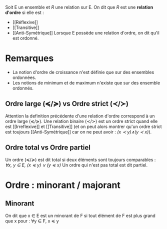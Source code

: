 Soit E un ensemble et *R* une relation sur E. On dit que *R* est une **relation d'ordre** si elle est : 
- [[Réflexive]]
- [[Transitive]]
- [[Anti-Symétrique]]
Lorsque E possède une relation d'ordre, on dit qu'il est ordonné.

# Remarques
- La notion d'ordre de croissance n'est définie que sur des ensembles ordonnées.
- Les notions de minimum et de maximum n'existe que sur des ensemble ordonnés.
## Ordre large (≼/≽) vs Ordre strict (≺/≻)
Attention la definition précédente d'une relation d'ordre correspond à un ordre large (≼/≽). Une relation binaire (≺/≻) est un ordre strict quand elle est [[Irreflexive]] et [[Transitive]] (et on peut alors montrer qu'un ordre strict est toujours [[Anti-Symétrique]] car on ne peut avoir : *(x ≺ y)∧(y ≺ x)*).
## Ordre total vs Ordre partiel
Un ordre (≼/≽) est dit total si deux éléments sont toujours comparables : *∀x, y ∈ E, (x ≼ y) ∨ (y ≼ x)*
Un ordre qui n'est pas total est dit partiel.
# Ordre : minorant / majorant
## Minorant
On dit que x ∈ E est un minorant de F si tout élément de F est plus grand que x pour : ∀y ∈ F, x ≼ y